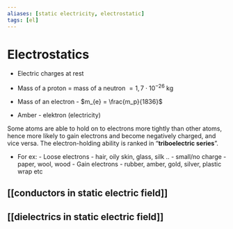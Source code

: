 ```yaml
---
aliases: [static electricity, electrostatic]
tags: [el]
---
```

# Electrostatics
- Electric charges at rest

- Mass of a proton = mass of a neutron $= 1,7 \cdot 10^{-26}$ kg
- Mass of an electron - $m_{e} = \frac{m_p}{1836}$
- Amber - elektron (electricity)

Some atoms are able to hold on to electrons more tightly than other atoms, hence more likely to gain electrons and become negatively charged, and vice versa. The electron-holding ability is ranked in “**triboelectric series**”.
- For ex: 
		  - Loose electrons - hair, oily skin, glass, silk ..
		  - small/no charge - paper, wool, wood
		  - Gain electrons - rubber, amber, gold, silver, plastic wrap etc

 
## [[conductors in static electric field]]

## [[dielectrics in static electric field]]





